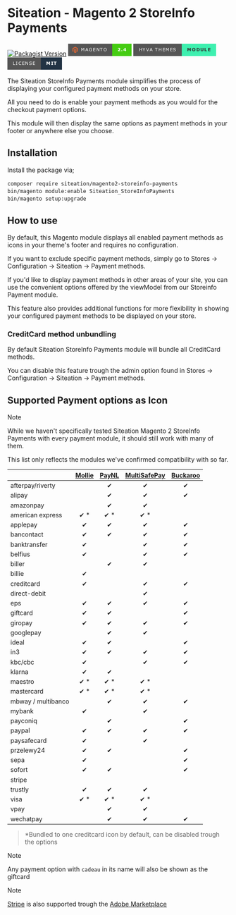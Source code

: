 # Siteation - Magento 2 StoreInfo Payments

[![Packagist Version](https://img.shields.io/packagist/v/siteation/magento2-storeinfo-payments?style=for-the-badge)](https://packagist.org/packages/siteation/magento2-storeinfo-payments)
![Supported Magento Versions](https://raw.githubusercontent.com/Siteation/.github/main/assets/badges/magento-2.4-support.png)
[![Hyvä Themes Module](https://raw.githubusercontent.com/Siteation/.github/main/assets/badges/hyva-module.png)](https://hyva.io/)
[![License](https://raw.githubusercontent.com/Siteation/.github/main/assets/badges/license.png)](https://github.com/Siteation/magento2-storeinfo-payments/blob/main/LICENSE)

The Siteation StoreInfo Payments module simplifies the process of displaying your configured payment methods on your store.

All you need to do is enable your payment methods as you would for the checkout payment options.

This module will then display the same options as payment methods in your footer or anywhere else you choose.

## Installation

Install the package via;

```bash
composer require siteation/magento2-storeinfo-payments
bin/magento module:enable Siteation_StoreInfoPayments
bin/magento setup:upgrade
```

## How to use

By default, this Magento module displays all enabled payment methods as icons in your theme's footer and requires no configuration.

If you want to exclude specific payment methods,
simply go to Stores → Configuration → Siteation → Payment methods.

If you'd like to display payment methods in other areas of your site,
you can use the convenient options offered by the viewModel from our Storeinfo Payment module.

This feature also provides additional functions for more flexibility in showing your configured payment methods to be displayed on your store.

### CreditCard method unbundling

By default Siteation StoreInfo Payments module will bundle all CreditCard methods.

You can disable this feature trough the admin option found in Stores → Configuration → Siteation → Payment methods.

## Supported Payment options as Icon

> [!NOTE]
> While we haven't specifically tested Siteation Magento 2 StoreInfo Payments with every payment module,
> it should still work with many of them.
>
> This list only reflects the modules we've confirmed compatibility with so far.

|                    | [Mollie] | [PayNL] | [MultiSafePay] | [Buckaroo] |
| ------------------ | :------: | :-----: | :------------: | :--------: |
| afterpay/riverty   |          |    ✔    |       ✔        |     ✔      |
| alipay             |          |    ✔    |       ✔        |     ✔      |
| amazonpay          |          |    ✔    |       ✔        |            |
| american express   |   ✔ *    |   ✔ *   |      ✔ *       |            |
| applepay           |    ✔     |    ✔    |       ✔        |     ✔      |
| bancontact         |    ✔     |    ✔    |       ✔        |     ✔      |
| banktransfer       |    ✔     |         |       ✔        |     ✔      |
| belfius            |    ✔     |         |       ✔        |     ✔      |
| biller             |          |    ✔    |       ✔        |            |
| billie             |    ✔     |         |                |            |
| creditcard         |    ✔     |         |       ✔        |     ✔      |
| direct-debit       |          |         |       ✔        |            |
| eps                |    ✔     |    ✔    |       ✔        |     ✔      |
| giftcard           |    ✔     |    ✔    |                |     ✔      |
| giropay            |    ✔     |    ✔    |       ✔        |     ✔      |
| googlepay          |          |    ✔    |       ✔        |            |
| ideal              |    ✔     |    ✔    |                |     ✔      |
| in3                |    ✔     |    ✔    |       ✔        |     ✔      |
| kbc/cbc            |    ✔     |         |       ✔        |     ✔      |
| klarna             |    ✔     |    ✔    |                |            |
| maestro            |   ✔ *    |   ✔ *   |      ✔ *       |            |
| mastercard         |   ✔ *    |   ✔ *   |      ✔ *       |            |
| mbway / multibanco |          |    ✔    |       ✔        |     ✔      |
| mybank             |    ✔     |         |       ✔        |            |
| payconiq           |          |    ✔    |                |     ✔      |
| paypal             |    ✔     |    ✔    |       ✔        |     ✔      |
| paysafecard        |    ✔     |         |       ✔        |            |
| przelewy24         |    ✔     |    ✔    |                |     ✔      |
| sepa               |    ✔     |         |                |     ✔      |
| sofort             |    ✔     |    ✔    |                |     ✔      |
| stripe             |          |         |                |            |
| trustly            |    ✔     |    ✔    |       ✔        |            |
| visa               |   ✔ *    |   ✔ *   |      ✔ *       |            |
| vpay               |          |    ✔    |       ✔        |            |
| wechatpay          |          |    ✔    |       ✔        |     ✔      |

> \*Bundled to one creditcard icon by default, can be disabled trough the options

> [!NOTE]
> Any payment option with `cadeau` in its name will also be shown as the giftcard

> [!NOTE]
> [Stripe] is also supported trough the [Adobe Marketplace](https://commercemarketplace.adobe.com/stripe-stripe-payments.html)

[Mollie]: https://github.com/mollie/magento2
[PayNL]: https://github.com/paynl/magento2-plugin
[MultiSafePay]: https://github.com/MultiSafepay/magento2
[Buckaroo]: https://github.com/buckaroo-it/Magento2
[Stripe]: https://commercemarketplace.adobe.com/stripe-stripe-payments.html
